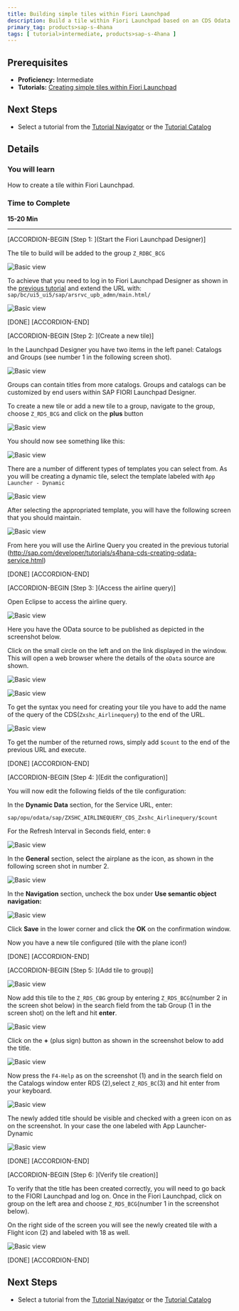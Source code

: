 ```yaml
---
title: Building simple tiles within Fiori Launchpad
description: Build a tile within Fiori Launchpad based on an CDS Odata Service
primary_tag: products>sap-s-4hana
tags: [ tutorial>intermediate, products>sap-s-4hana ]
---
```

## Prerequisites  
 - **Proficiency:** Intermediate
 - **Tutorials:** [Creating simple tiles within Fiori Launchpad](http://sap.com/developer/tutorials/s4hana-cds-launchpad-designer-fiori-role.html)

## Next Steps
 - Select a tutorial from the [Tutorial Navigator](http://sap.com/developer/tutorial-navigator.html) or the [Tutorial Catalog](http://sap.com/developer/tutorials.html)

## Details
### You will learn  
How to create a tile within Fiori Launchpad.

### Time to Complete
**15-20 Min**

---

[ACCORDION-BEGIN [Step 1: ](Start the Fiori Launchpad Designer)]

The tile to build will be added to the group `Z_RDBC_BCG`

![Basic view](CDSTiles1.png)

To achieve that you need to log in to Fiori Launchpad Designer as shown in the [previous tutorial](http://sap.com/developer/tutorials/s4hana-cds-launchpad-designer-fiori-role.html) and extend the URL with: `sap/bc/ui5_ui5/sap/arsrvc_upb_admn/main.html/`

![Basic view](CDSTilesGroupTitlestoAddAppendExtensionDesigner3.png)

[DONE]
[ACCORDION-END]

[ACCORDION-BEGIN [Step 2: ](Create a new tile)]

In the Launchpad Designer you have two items in the left panel: Catalogs and Groups (see number 1 in the following screen shot).

![Basic view](CDSTilesGroupTitlestoAddAppendExtensionDesigner4.png)

Groups can contain titles from more catalogs. Groups and catalogs can be customized by end users within SAP FIORI Launchpad Designer.

To create a new tile or add a new tile to a group, navigate to the group, choose `Z_RDS_BCG` and click on the **plus** button

![Basic view](CDSTilesGroupTitlescreateClick1.png)

You should now see something like this:

![Basic view](CDSTilesGroupTitlescreatelookslike.png)


There are a number of different types of templates you can select from. As you will be creating a dynamic tile, select the template labeled with `App Launcher - Dynamic`

![Basic view](CDSTilesGroupTitlescreatedynamictite.png)

After selecting the appropriated template, you will have the following screen that you should maintain.

![Basic view](CDSTilesGroupTitlescreatedynamictite2.png)

From here you will use the Airline Query you created in the previous tutorial (http://sap.com/developer/tutorials/s4hana-cds-creating-odata-service.html)


[DONE]
[ACCORDION-END]

[ACCORDION-BEGIN [Step 3: ](Access the airline query)]

Open Eclipse to access the airline query.

![Basic view](CDSTilesGroupTitlescreateOpenEclipse1.png)

Here you have the OData source to be published as depicted in the screenshot below.

Click on the small circle on the left and on the link displayed in the window. This will open a web browser where the details of the `oData` source are shown.

![Basic view](CDSTilesGroupTitlescreatetitlespherical.png)
 <br>

![Basic view](CDSTilesGroupTitlesafterspherical.png)

To get the syntax you need for creating your tile you have to add  the name of the query of the CDS(`Zxshc_Airlinequery`) to the end of the URL.  

![Basic view](CDSTilesGroupTitlescreatetitlesyntaxQuery.png)


To get the number of the returned rows, simply add  `$count` to the end of the previous URL and execute.

[DONE]
[ACCORDION-END]

[ACCORDION-BEGIN [Step 4: ](Edit the configuration)]

You will now edit the following fields of the tile configuration:

In the **Dynamic Data** section, for the Service URL, enter:

 `sap/opu/odata/sap/ZXSHC_AIRLINEQUERY_CDS_Zxshc_Airlinequery/$count`

For the Refresh Interval in Seconds field, enter: `0`

![Basic view](CDSTilesGroupTitlescreatetitlesPasteQuery.png)


In the **General** section, select the airplane as the icon, as shown in the following screen shot in number 2.


![Basic view](CDSTilesGroupTitlescreatetitlesIconAirplane.png)   


In the **Navigation** section, uncheck the box under **Use semantic object navigation:**

![Basic view](CDSTilesGroupTitlesafterUnchecksemanticNav.png)

Click **Save** in the lower corner and click the **OK** on the confirmation window.


Now you have a new tile configured (tile with the plane icon!)



[DONE]
[ACCORDION-END]

[ACCORDION-BEGIN [Step 5: ](Add tile to group)]

![Basic view](CDSTilesGroupTitlesInsert.png)

Now add this tile to the `Z_RDS_CBG` group by  entering `Z_RDS_BCG`(number 2 in the screen shot below) in the search field from the tab Group (1 in the screen shot) on the left and hit **enter**.

![Basic view](CDSTilesGroupTitlesAddtoGroup1.png)

Click on the **+** (plus sign) button as shown in the  screenshot below to add the title.

![Basic view](CDSTilesGroupTitlesadd2.png)


Now press the `F4-Help` as on the screenshot (1) and in the search field on the  Catalogs window  enter RDS (2),select `Z_RDS_BC`(3) and hit enter from your keyboard.

![Basic view](CDSTilesGroupTitlesAddtoGroupSearchRDS.png) <br>  

  The newly added title should be visible and checked with a green icon on as on the screenshot. In your case the one labeled with App Launcher-Dynamic

![Basic view](CDSTilesGroupTitlesAddtoGroupChooseDynamic.png)



[DONE]
[ACCORDION-END]

[ACCORDION-BEGIN [Step 6: ](Verify tile creation)]

To verify that the title has been created correctly, you will need to go back to the FIORI Launchpad and log on. Once in the Fiori Launchpad, click on group on the left area and choose `Z_RDS_BCG`(number 1 in the screenshot below).

On the right side of the screen you will see the newly created tile with a Flight icon (2) and labeled with 18 as well.

![Basic view](CDSFinalTile.png)


[DONE]
[ACCORDION-END]


## Next Steps
 - Select a tutorial from the [Tutorial Navigator](http://go.sap.com/developer/tutorial-navigator.html) or the [Tutorial Catalog](http://go.sap.com/developer/tutorials.html)
